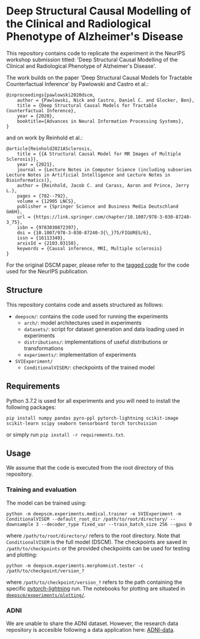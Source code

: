 # Deep Structural Causal Modelling of the Clinical and Radiological Phenotype of Alzheimer's Disease

This repository contains code to replicate the experiment in the NeurIPS workshop submission titled: 'Deep Structural Causal Modelling of the Clinical and Radiological Phenotype of Alzheimer's Disease'. 

The work builds on the paper 'Deep Structural Causal Models for Tractable Counterfactual Inference' by Pawlowski and Castro et al.: 

```
@inproceedings{pawlowski2020dscm,
    author = {Pawlowski, Nick and Castro, Daniel C. and Glocker, Ben},
    title = {Deep Structural Causal Models for Tractable Counterfactual Inference},
    year = {2020},
    booktitle={Advances in Neural Information Processing Systems},
}
```

and on work by Reinhold et al.: 

```
@article{Reinhold2021ASclerosis,
    title = {{A Structural Causal Model for MR Images of Multiple Sclerosis}},
    year = {2021},
    journal = {Lecture Notes in Computer Science (including subseries Lecture Notes in Artificial Intelligence and Lecture Notes in Bioinformatics)},
    author = {Reinhold, Jacob C. and Carass, Aaron and Prince, Jerry L.},
    pages = {782--792},
    volume = {12905 LNCS},
    publisher = {Springer Science and Business Media Deutschland GmbH},
    url = {https://link.springer.com/chapter/10.1007/978-3-030-87240-3_75},
    isbn = {9783030872397},
    doi = {10.1007/978-3-030-87240-3{\_}75/FIGURES/6},
    issn = {16113349},
    arxivId = {2103.03158},
    keywords = {Causal inference, MRI, Multiple sclerosis}
}
```

For the original DSCM paper, please refer to the [tagged code](https://github.com/biomedia-mira/deepscm/tree/neurips_2020) for the code used for the NeurIPS publication.



## Structure
This repository contains code and assets structured as follows:

- `deepscm/`: contains the code used for running the experiments
    - `arch/`: model architectures used in experiments
    - `datasets/`: script for dataset generation and data loading used in experiments
    - `distributions/`: implementations of useful distributions or transformations
    - `experiments/`: implementation of experiments
- `SVIExperiment/`
    - `ConditionalVISEM/`: checkpoints of the trained model

## Requirements
Python 3.7.2 is used for all experiments and you will need to install the following packages:
```
pip install numpy pandas pyro-ppl pytorch-lightning scikit-image scikit-learn scipy seaborn tensorboard torch torchvision
```
or simply run `pip install -r requirements.txt`.


## Usage

We assume that the code is executed from the root directory of this repository.

### Training and evaluation 

The model can be trained using:
```
python -m deepscm.experiments.medical.trainer -e SVIExperiment -m ConditionalVISEM --default_root_dir /path/to/root/directory/ --downsample 3 --decoder_type fixed_var --train_batch_size 256 --gpus 0
```
where `/path/to/root/directory/` refers to the root directory. Note that `ConditionalVISEM` is the full model (DSCM). The checkpoints are saved in `/path/to/checkpoints` or the provided checkpoints can be used for testing and plotting:
```
python -m deepscm.experiments.morphomnist.tester -c /path/to/checkpoint/version_?
```
where `/path/to/checkpoint/version_?` refers to the path containing the specific [pytorch-lightning](https://github.com/PyTorchLightning/pytorch-lightning) run. The notebooks for plotting are situated in [`deepscm/experiments/plotting/`](deepscm/experiments/plotting/).

### ADNI

We are unable to share the ADNI dataset. However, the research data repository is accesible following a data application here: [ADNI-data](https://adni.loni.usc.edu/data-samples/access-data/#access_data). 
